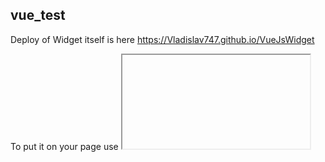 ## vue_test ##
Deploy of Widget itself is here https://Vladislav747.github.io/VueJsWidget

To put it on your page use <iframe> element

You can also use customize with this widget https://Vladislav747.github.io/VueJsWidget/ just add parameters backgroundColor at the end of url

Example:
"https://Vladislav747.github.io/VueJsWidget/?backgroundColor=red" will make Widget red